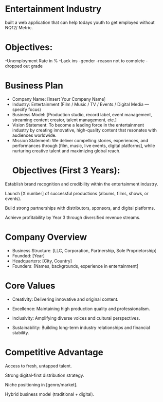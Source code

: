 # Entertainment Industry

built a web application that can help todays youth to get employed without NQ12/ Metric.

# Objectives:

-Unemployment Rate in %
-Lack ins 
-gender
-reason not to complete 
-dropped out grade

# Business Plan

- Company Name: [Insert Your Company Name]
- Industry: Entertainment (Film / Music / TV / Events / Digital Media — specify focus)
- Business Model: [Production studio, record label, event management, streaming content creator, talent management, etc.]
- Vision Statement: To become a leading force in the entertainment industry by creating innovative, high-quality content that resonates with audiences worldwide.
- Mission Statement: We deliver compelling stories, experiences, and performances through [film, music, live events, digital platforms], while nurturing creative talent and maximizing global reach.
  # Objectives (First 3 Years):

Establish brand recognition and credibility within the entertainment industry.

Launch [X number] of successful productions (albums, films, shows, or events).

Build strong partnerships with distributors, sponsors, and digital platforms.

Achieve profitability by Year 3 through diversified revenue streams.

# Company Overview

- Business Structure: [LLC, Corporation, Partnership, Sole Proprietorship]
- Founded: [Year]
- Headquarters: [City, Country]
- Founders: [Names, backgrounds, experience in entertainment]

# Core Values

- Creativity: Delivering innovative and original content.

- Excellence: Maintaining high production quality and professionalism.

- Inclusivity: Amplifying diverse voices and cultural perspectives.

- Sustainability: Building long-term industry relationships and financial stability.

# Competitive Advantage

Access to fresh, untapped talent.

Strong digital-first distribution strategy.

Niche positioning in [genre/market].

Hybrid business model (traditional + digital).
